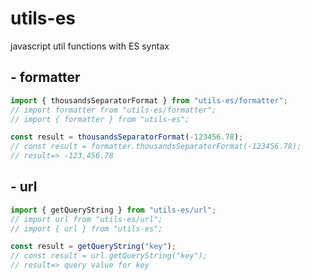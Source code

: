 # utils-es
javascript util functions with ES syntax

## - formatter
```js
import { thousandsSeparatorFormat } from "utils-es/formatter";
// import formatter from "utils-es/formatter";
// import { formatter } from "utils-es";

const result = thousandsSeparatorFormat(-123456.78);
// const result = formatter.thousandsSeparatorFormat(-123456.78);
// result=> -123,456.78
```

## - url
```js
import { getQueryString } from "utils-es/url";
// import url from "utils-es/url";
// import { url } from "utils-es";

const result = getQueryString("key");
// const result = url.getQueryString("key");
// result=> query value for key
```